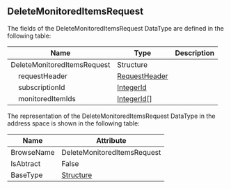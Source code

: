 <!-- datatype -->
## DeleteMonitoredItemsRequest
<!-- end of description -->
The fields of the DeleteMonitoredItemsRequest DataType are defined in the following table:  

|Name|Type|Description|
|---|---|---|
|DeleteMonitoredItemsRequest|Structure||
|&nbsp;&nbsp;&nbsp;&nbsp;requestHeader|[RequestHeader](../../../Part4/Services/RequestHeader/readme.md)||
|&nbsp;&nbsp;&nbsp;&nbsp;subscriptionId|[IntegerId](../../../Part4/DataTypes/IntegerId/readme.md)||
|&nbsp;&nbsp;&nbsp;&nbsp;monitoredItemIds|[IntegerId](../../../Part4/DataTypes/IntegerId/readme.md)[]||

The representation of the DeleteMonitoredItemsRequest DataType in the address space is shown in the following table:  

|Name|Attribute|
|---|---|
|BrowseName|DeleteMonitoredItemsRequest|
|IsAbtract|False|
|BaseType|[Structure](../../../Part3/DataTypes/Structure/readme.md)|

